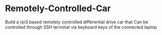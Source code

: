 # Remotely-Controlled-Car
Build a rpi3 based remotely controlled differential drive car that Can be controlled through SSH terminal via keyboard keys of the connected laptop
